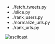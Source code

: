   * ./fetch_tweets.py
  * ./slice.py
  * ./rank_users.py
  * ./normalize_urls.py
  * ./rank_urls.py

[![asciicast](https://asciinema.org/a/TOrPWN8wLhZCmtRUPWOocYVNJ.svg)](https://asciinema.org/a/TOrPWN8wLhZCmtRUPWOocYVNJ)